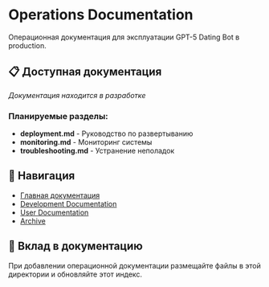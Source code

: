 # Operations Documentation

Операционная документация для эксплуатации GPT-5 Dating Bot в production.

## 📋 Доступная документация

*Документация находится в разработке*

### Планируемые разделы:

- **deployment.md** - Руководство по развертыванию
- **monitoring.md** - Мониторинг системы
- **troubleshooting.md** - Устранение неполадок

## 🔗 Навигация

- [Главная документация](../README.md)
- [Development Documentation](../development/)
- [User Documentation](../user/)
- [Archive](../archive/)

## 📝 Вклад в документацию

При добавлении операционной документации размещайте файлы в этой директории и обновляйте этот индекс.
